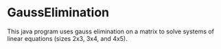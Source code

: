 # GaussElimination
This java program uses gauss elimination on a matrix to solve systems of linear equations (sizes 2x3, 3x4, and 4x5).  
